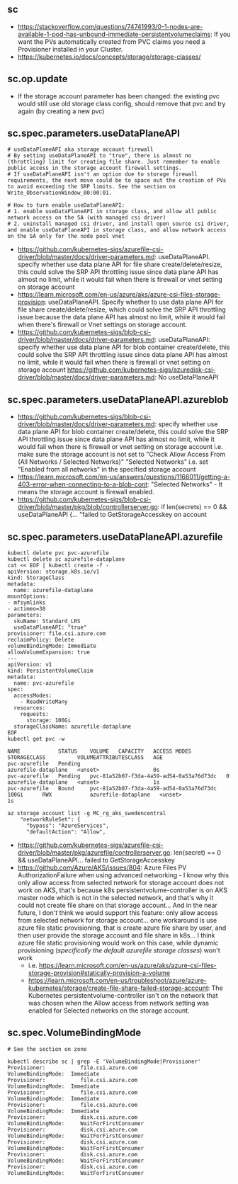 ## sc
- https://stackoverflow.com/questions/74741993/0-1-nodes-are-available-1-pod-has-unbound-immediate-persistentvolumeclaims: If you want the PVs automatically created from PVC claims you need a Provisioner installed in your Cluster.
- https://kubernetes.io/docs/concepts/storage/storage-classes/
  
## sc.op.update

- If the storage account parameter has been changed: the existing pvc would still use old storage class config, should remove that pvc and try again (by creating a new pvc)

## sc.spec.parameters.useDataPlaneAPI
```
# useDataPlaneAPI aka storage account firewall
# By setting useDataPlaneAPI to "true", there is almost no (throttling) limit for creating file share. Just remember to enable public access in the storage account firewall settings.
# If useDataPlaneAPI isn't an option due to storage firewall requirements, the next move could be to space out the creation of PVs to avoid exceeding the SRP limits. See the section on Write_ObservationWindow_00:00:01.

# How to turn enable useDataPlaneAPI:
# 1. enable useDataPlaneAPI in storage class, and allow all public network access on the SA (with managed csi driver)
# 2. uninstall managed csi driver, and install open source csi driver, and enable useDataPlaneAPI in storage class, and allow network access on the SA only for the node pool vnet
```

- https://github.com/kubernetes-sigs/azurefile-csi-driver/blob/master/docs/driver-parameters.md: useDataPlaneAPI. specify whether use data plane API for file share create/delete/resize, this could solve the SRP API throttling issue since data plane API has almost no limit, while it would fail when there is firewall or vnet setting on storage account
- https://learn.microsoft.com/en-us/azure/aks/azure-csi-files-storage-provision: useDataPlaneAPI. Specify whether to use data plane API for file share create/delete/resize, which could solve the SRP API throttling issue because the data plane API has almost no limit, while it would fail when there's firewall or Vnet settings on storage account.
- https://github.com/kubernetes-sigs/blob-csi-driver/blob/master/docs/driver-parameters.md: useDataPlaneAPI: specify whether use data plane API for blob container create/delete, this could solve the SRP API throttling issue since data plane API has almost no limit, while it would fail when there is firewall or vnet setting on storage account
https://github.com/kubernetes-sigs/azuredisk-csi-driver/blob/master/docs/driver-parameters.md: No useDataPlaneAPI

## sc.spec.parameters.useDataPlaneAPI.azureblob

- https://github.com/kubernetes-sigs/blob-csi-driver/blob/master/docs/driver-parameters.md: specify whether use data plane API for blob container create/delete, this could solve the SRP API throttling issue since data plane API has almost no limit, while it would fail when there is firewall or vnet setting on storage account i.e. make sure the storage account is not set to "Check Allow Access From (All Networks / Selected Networks)" "Selected Networks" i.e. set "Enabled from all networks" in the specified storage account
- https://learn.microsoft.com/en-us/answers/questions/1166011/getting-a-403-error-when-connecting-to-a-blob-cont: "Selected Networks" - It means the storage account is firewall enabled.
- https://github.com/kubernetes-sigs/blob-csi-driver/blob/master/pkg/blob/controllerserver.go: if len(secrets) == 0 && useDataPlaneAPI {... "failed to GetStorageAccesskey on account

## sc.spec.parameters.useDataPlaneAPI.azurefile

```
kubectl delete pvc pvc-azurefile
kubectl delete sc azurefile-dataplane
cat << EOF | kubectl create -f -
apiVersion: storage.k8s.io/v1
kind: StorageClass
metadata:
  name: azurefile-dataplane
mountOptions:
- mfsymlinks
- actimeo=30
parameters:
  skuName: Standard_LRS
  useDataPlaneAPI: "true"
provisioner: file.csi.azure.com
reclaimPolicy: Delete
volumeBindingMode: Immediate
allowVolumeExpansion: true
---
apiVersion: v1
kind: PersistentVolumeClaim
metadata:
  name: pvc-azurefile
spec:
  accessModes:
    - ReadWriteMany
  resources:
    requests:
      storage: 100Gi
  storageClassName: azurefile-dataplane
EOF
kubectl get pvc -w

NAME            STATUS    VOLUME   CAPACITY   ACCESS MODES   STORAGECLASS          VOLUMEATTRIBUTESCLASS   AGE
pvc-azurefile   Pending                                      azurefile-dataplane   <unset>                 0s
pvc-azurefile   Pending   pvc-81a52b07-f3da-4a59-ad54-0a53a76d73dc   0                         azurefile-dataplane   <unset>                 1s
pvc-azurefile   Bound     pvc-81a52b07-f3da-4a59-ad54-0a53a76d73dc   100Gi      RWX            azurefile-dataplane   <unset>                 1s

az storage account list -g MC_rg_aks_swedencentral
    "networkRuleSet": {
      "bypass": "AzureServices",
      "defaultAction": "Allow",
```      

- https://github.com/kubernetes-sigs/azurefile-csi-driver/blob/master/pkg/azurefile/controllerserver.go: len(secret) == 0 && useDataPlaneAPI... failed to GetStorageAccesskey
- https://github.com/Azure/AKS/issues/804: Azure Files PV AuthorizationFailure when using advanced networking - I know why this only allow access from selected network for storage account does not work on AKS, that's because k8s persistentvolume-controller is on AKS master node which is not in the selected network, and that's why it could not create file share on that storage account... And in the near future, I don't think we would support this feature: only allow access from selected network for storage account... one workaround is use azure file static provisioning, that is create azure file share by user, and then user provide the storage account and file share in k8s... I think azure file static provisioning would work on this case, while dynamic provisioning (*specifically the default azurefile storage classes*) won't work
  - i.e. https://learn.microsoft.com/en-us/azure/aks/azure-csi-files-storage-provision#statically-provision-a-volume
  - https://learn.microsoft.com/en-us/troubleshoot/azure/azure-kubernetes/storage/create-file-share-failed-storage-account: The Kubernetes persistentvolume-controller isn't on the network that was chosen when the Allow access from network setting was enabled for Selected networks on the storage account.

## sc.spec.VolumeBindingMode

```
# See the section on zone

kubectl describe sc | grep -E 'VolumeBindingMode|Provisioner'
Provisioner:           file.csi.azure.com
VolumeBindingMode:  Immediate
Provisioner:           file.csi.azure.com
VolumeBindingMode:  Immediate
Provisioner:           file.csi.azure.com
VolumeBindingMode:  Immediate
Provisioner:           file.csi.azure.com
VolumeBindingMode:  Immediate
Provisioner:           disk.csi.azure.com
VolumeBindingMode:     WaitForFirstConsumer
Provisioner:           disk.csi.azure.com
VolumeBindingMode:     WaitForFirstConsumer
Provisioner:           disk.csi.azure.com
VolumeBindingMode:     WaitForFirstConsumer
Provisioner:           disk.csi.azure.com
VolumeBindingMode:     WaitForFirstConsumer
Provisioner:           disk.csi.azure.com
VolumeBindingMode:     WaitForFirstConsumer
```
